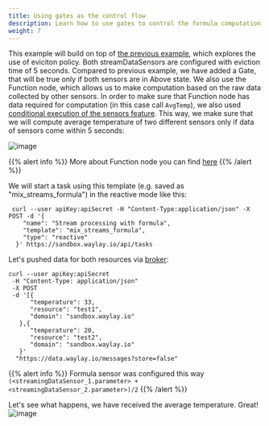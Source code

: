 ```yaml
---
title: Using gates as the control flow
description: Learn how to use gates to control the formula computation
weight: 7
---
```


This example will build on top of [the previous example](/rule_patterns/sequence/), which explores the use of eviciton policy. Both streamDataSensors are configured with eviction time of 5 seconds. Compared to previous example, we have added a Gate, that will be true only if both sensors are in Above state. 
We also use the Function node, which allows us to make computation based on the raw data collected by other sensors. In order to make sure that Function node has data required for computation (in this case call `AvgTemp`), we also used [conditional execution of the sensors feature](rule_patterns/flow_contrl/).
This way, we make sure that we will compute average temperature of two different sensors only if data of sensors come within 5 seconds:


![image](/rules/mix_streams2/mix.png)

{{% alert info %}}
More about Function node you can find [here](/api/sensors-and-actuators/#function-node)
{{% /alert %}}

We will start a task using this template (e.g. saved as "mix_streams_formula") in the reactive mode like this:
```
 curl --user apiKey:apiSecret -H "Content-Type:application/json" -X POST -d '{
    "name": "Stream processing with formula",
    "template": "mix_streams_formula",
    "type": "reactive"
  }' https://sandbox.waylay.io/api/tasks
 ```

Let's pushed data for both resources via [broker](/api/broker-and-storage/):

```
curl --user apiKey:apiSecret 
 -H "Content-Type: application/json"
 -X POST  
 -d '[{ 
      "temperature": 33, 
      "resource": "test1", 
      "domain": "sandbox.waylay.io"
   },{ 
      "temperature": 20, 
      "resource": "test2", 
      "domain": "sandbox.waylay.io"
   }'
  "https://data.waylay.io/messages?store=false"
```

{{% alert info %}}
Formula sensor was configured this way `(<streamingDataSensor_1.parameter> + <streamingDataSensor_2.parameter>)/2`
{{% /alert %}}

Let's see what happens, we have received the average temperature. Great!
![image](/rules/mix_streams/both.png)